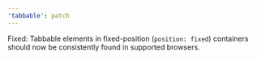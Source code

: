 ```yaml
---
'tabbable': patch
---
```


Fixed: Tabbable elements in fixed-position (`position: fixed`) containers should now be consistently found in supported browsers.

